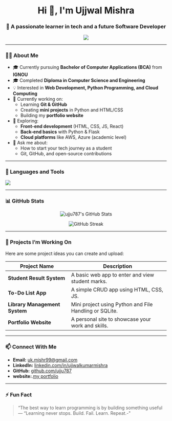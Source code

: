 
<h1 align="center">Hi 👋, I'm Ujjwal Mishra</h1>
<h3 align="center">🚀 A passionate learner in tech and a future Software Developer</h3>

<p align="center">
  <img src="https://readme-typing-svg.herokuapp.com?lines=BCA+Student+at+IGNOU;Diploma+in+CSE+Graduate;Tech+Enthusiast+%F0%9F%92%BB;Loves+Open+Source+%E2%9D%A4%EF%B8%8F&center=true&width=500&height=50" />
</p>

---

### 👨‍🎓 About Me

- 🎓 Currently pursuing **Bachelor of Computer Applications (BCA)** from **IGNOU**  
- 🎓 Completed **Diploma in Computer Science and Engineering**
- 💡 Interested in **Web Development, Python Programming, and Cloud Computing**
- 🔭 Currently working on:
  - Learning **Git & GitHub**
  - Creating **mini projects** in Python and HTML/CSS
  - Building my **portfolio website**
- 🌱 Exploring:
  - **Front-end development** (HTML, CSS, JS, React)
  - **Back-end basics** with Python & Flask
  - **Cloud platforms** like AWS, Azure (academic level)
- 💬 Ask me about:
  - How to start your tech journey as a student
  - Git, GitHub, and open-source contributions

---

### 🧰 Languages and Tools

<p align="left">
  <img src="https://skillicons.dev/icons?i=git,github,html,css,js,python,react,flask,vscode,linux" />
</p>

---

### 📊 GitHub Stats

<p align="center">
  <img src="https://github-readme-stats.vercel.app/api?username=ujju787&show_icons=true&theme=radical" alt="ujju787's GitHub Stats" />
</p>

<p align="center">
  <img src="https://github-readme-streak-stats.herokuapp.com/?user=ujju787&theme=radical" alt="GitHub Streak" />
</p>

---

### 📂 Projects I’m Working On

Here are some project ideas you can create and upload:

| Project Name | Description |
|--------------|-------------|
| **Student Result System** | A basic web app to enter and view student marks. |
| **To-Do List App** | A simple CRUD app using HTML, CSS, JS. |
| **Library Management System** | Mini project using Python and File Handling or SQLite. |
| **Portfolio Website** | A personal site to showcase your work and skills. |

---

### 📫 Connect With Me

- **Email:** [uk.mishr99@gmail.com](uk.mishr99@gmail.com) 
- **LinkedIn:** [linkedin.com/in/ujjwalkumarmishra](http://bit.ly/4elLLAx)
- **GitHub:** [github.com/ujju787](https://github.com/ujju787)
- **website:**.[my portfolio](https://ujju787.github.io/my-portfolio/)

---

### ⚡ Fun Fact

> “The best way to learn programming is by building something useful —
> “Learning never stops. Build. Fail. Learn. Repeat.-"

<!--
**ujju787/Ujju787** is a ✨ _special_ ✨ repository because its `README.md` (this file) appears on your GitHub profile.

Here are some ideas to get you started:

- 🔭 I’m currently working on ...
- 🌱 I’m currently learning ...
- 👯 I’m looking to collaborate on ...
- 🤔 I’m looking for help with ...
- 💬 Ask me about ...
- 📫 How to reach me: ...
- 😄 Pronouns: ...
- ⚡ Fun fact: ...
-->
